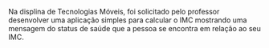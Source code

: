 Na displina de Tecnologias Móveis, foi solicitado pelo professor desenvolver uma aplicação simples para calcular o IMC mostrando uma mensagem do status de saúde que a pessoa se encontra em relação ao seu IMC.
